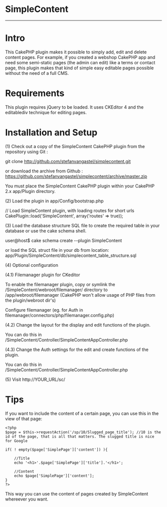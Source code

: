# SimpleContent
- - -

# Intro

This CakePHP plugin makes it possible to simply add, edit and delete content pages. For example, if you created a webshop CakePHP app and need some semi-static pages (the admin can edit) like a terms or contact page, this plugin makes that kind of simple easy editable pages possible without the need of a full CMS.

# Requirements

This plugin requires jQuery to be loaded. It uses CKEditor 4 and the editablediv technique for editing pages.


# Installation and Setup


(1) Check out a copy of the SimpleContent CakePHP plugin from the repository using Git :

git clone http://github.com/stefanvangastel/simplecontent.git

or download the archive from Github : https://github.com/stefanvangastel/simplecontent/archive/master.zip

You must place the SimpleContent CakePHP plugin within your CakePHP 2.x app/Plugin directory.

(2) Load the plugin in app/Config/bootstrap.php

// Load SimpleContent plugin, with loading routes for short urls
CakePlugin::load('SimpleContent', array('routes' => true));

(3) Load the database structure SQL file to create the required table in your database or use the cake schema shell.

user@host$ cake schema create --plugin SimpleContent 

or load the SQL struct file in your db from location: app/Plugin/SimpleContent/db/simplecontent_table_structure.sql

(4) Optional configuration

(4.1) Filemanager plugin for CKeditor

To enable the filemanager plugin, copy or symlink the /SimpleContent/webroot/filemanager/ directory to /app/webroot/filemanager
(CakePHP won't allow usage of PHP files from the plugin/webroot dir's)

Configure filemanager (eg. for Auth in filemanager/connectors/php/filemanager.config.php)

(4.2)  Change the layout for the display and edit functions of the plugin.

You can do this in /SimpleContent/Controller/SimpleContentAppController.php

(4.3)  Change the Auth settings for the edit and create functions of the plugin.

You can do this in /SimpleContent/Controller/SimpleContentAppController.php

(5) Visit http://YOUR_URL/sc/

# Tips

If you want to include the content of a certain page, you can use this in the view of that page:

	<?php
	$page = $this->requestAction('/sp/10/Slugged_page_title'); //10 is the id of the page, that is all that matters. The slugged title is nice for Google
	
	if( ! empty($page['SimplePage']['content']) ){
		
		//Title
		echo '<h1>'.$page['SimplePage']['title'].'</h1>';
		
		//Content
		echo $page['SimplePage']['content']; 
	}
	?>

This way you can use the content of pages created by SimpleContent whereever you want.

